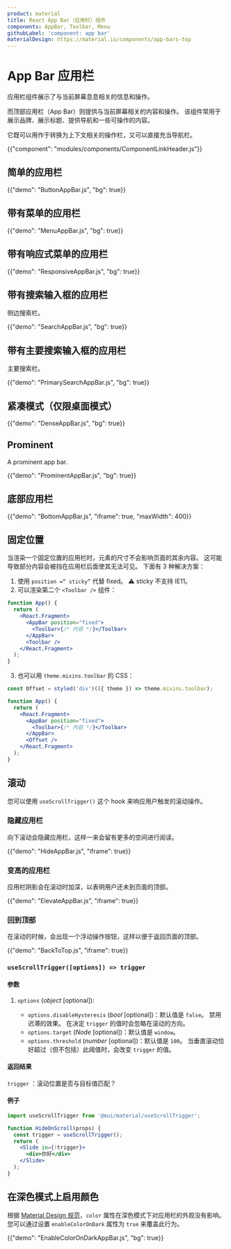 ```yaml
---
product: material
title: React App Bar（应用栏）组件
components: AppBar, Toolbar, Menu
githubLabel: 'component: app bar'
materialDesign: https://material.io/components/app-bars-top
---
```


# App Bar 应用栏

<p class="description">应用栏组件展示了与当前屏幕息息相关的信息和操作。</p>

而顶部应用栏（App Bar）则提供与当前屏幕相关的内容和操作。 该组件常用于展示品牌、展示标题、提供导航和一些可操作的内容。

它既可以用作于转换为上下文相关的操作栏，又可以直接充当导航栏。

{{"component": "modules/components/ComponentLinkHeader.js"}}

## 简单的应用栏

{{"demo": "ButtonAppBar.js", "bg": true}}

## 带有菜单的应用栏

{{"demo": "MenuAppBar.js", "bg": true}}

## 带有响应式菜单的应用栏

{{"demo": "ResponsiveAppBar.js", "bg": true}}

## 带有搜索输入框的应用栏

侧边搜索栏。

{{"demo": "SearchAppBar.js", "bg": true}}

## 带有主要搜索输入框的应用栏

主要搜索栏。

{{"demo": "PrimarySearchAppBar.js", "bg": true}}

## 紧凑模式（仅限桌面模式）

{{"demo": "DenseAppBar.js", "bg": true}}

## Prominent

A prominent app bar.

{{"demo": "ProminentAppBar.js", "bg": true}}

## 底部应用栏

{{"demo": "BottomAppBar.js", "iframe": true, "maxWidth": 400}}

## 固定位置

当渲染一个固定位置的应用栏时，元素的尺寸不会影响页面的其余内容。 这可能导致部分内容会被挡在应用栏后面使其无法可见。 下面有 3 种解决方案：

1. 使用 `position =“ sticky”` 代替 fixed。 ⚠️ sticky 不支持 IE11。
2. 可以渲染第二个 `<Toolbar />` 组件：

```jsx
function App() {
  return (
    <React.Fragment>
      <AppBar position="fixed">
        <Toolbar>{/* 内容 */}</Toolbar>
      </AppBar>
      <Toolbar />
    </React.Fragment>
  );
}
```

3. 也可以用 `theme.mixins.toolbar` 的 CSS：

```jsx
const Offset = styled('div')(({ theme }) => theme.mixins.toolbar);

function App() {
  return (
    <React.Fragment>
      <AppBar position="fixed">
        <Toolbar>{/* 内容 */}</Toolbar>
      </AppBar>
      <Offset />
    </React.Fragment>
  );
}
```

## 滚动

您可以使用 `useScrollTrigger()` 这个 hook 来响应用户触发的滚动操作。

### 隐藏应用栏

向下滚动会隐藏应用栏，这样一来会留有更多的空间进行阅读。

{{"demo": "HideAppBar.js", "iframe": true}}

### 变高的应用栏

应用栏阴影会在滚动时加深，以表明用户还未到页面的顶部。

{{"demo": "ElevateAppBar.js", "iframe": true}}

### 回到顶部

在滚动的时候，会出现一个浮动操作按钮，这样以便于返回页面的顶部。

{{"demo": "BackToTop.js", "iframe": true}}

### `useScrollTrigger([options]) => trigger`

#### 参数

1. `options` (_object_ [optional]):

   - `options.disableHysteresis` (_bool_ [optional])：默认值是 `false`。 禁用迟滞的效果。 在决定 `trigger` 的值时会忽略在滚动的方向。
   - `options.target` (_Node_ [optional])：默认值是 `window`。
   - `options.threshold` (_number_ [optional])：默认值是 `100`。 当垂直滚动恰好超过（但不包括）此阈值时，会改变 `trigger` 的值。

#### 返回结果

`trigger` ：滚动位置是否与目标值匹配？

#### 例子

```jsx
import useScrollTrigger from '@mui/material/useScrollTrigger';

function HideOnScroll(props) {
  const trigger = useScrollTrigger();
  return (
    <Slide in={!trigger}>
      <div>你好</div>
    </Slide>
  );
}
```

## 在深色模式上启用颜色

根据 [Material Design 规范](https://material.io/design/color/dark-theme.html)，`color` 属性在深色模式下对应用栏的外观没有影响。 您可以通过设置 `enableColorOnDark` 属性为 `true` 来覆盖此行为。

{{"demo": "EnableColorOnDarkAppBar.js", "bg": true}}
